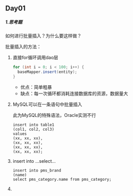 ## Day01

##### 1.思考题

如何进行批量插入？为什么要这样做？

批量插入的方法：

1. 直接for循环调用dao层

   ```java
   for (int i = 0; i < 100; i++) {
     baseMapper.insert(entity);
   }
   ```

   - 优点：简单粗暴
   - 缺点：每一次循环都消耗连接数据库的资源，数据量大

2. MySQL可以在一条语句中批量插入

   此为MySQL的特殊语法，Oracle实测不行

   ```mysql
   insert into table1
   (col1, col2, col3)
   values
   (xx, xx, xx),
   (xx, xx, xx),
   (xx, xx, xx),
   (xx, xx, xx);
   ```

   

3. insert into ...select...

   ```mysql
   insert into pms_brand
   (name)
   select pms_category.name from pms_category;
   ```

   

4. 

